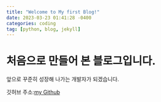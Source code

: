 ```yaml
---
title: "Welcome to My first Blog!"
date: 2023-03-23 01:41:28 -0400
categories: coding
tag: [python, blog, jekyll]
---
```


# 처음으로 만들어 본 블로그입니다.
앞으로 꾸준히 성장해 나가는 개발자가 되겠습니다.

깃허브 주소:[my Github](https://github.com/Geunyeong-Kwon)
